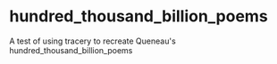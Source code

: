# hundred_thousand_billion_poems
A test of using tracery to recreate Queneau's hundred_thousand_billion_poems

